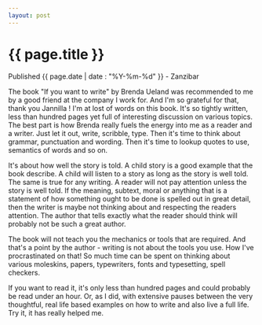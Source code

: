 ```yaml
---
layout: post
---
```


{{ page.title }}
================

<p class="meta">Published {{ page.date | date : "%Y-%m-%d" }}</span> - Zanzibar</p>

The book "If you want to write" by Brenda Ueland was recommended to me by a good friend at the company I work for. And I'm so grateful for that, thank you Jannilla ! I'm at lost of words on this book. It's so tightly written, less than hundred pages yet full of interesting discussion on various topics. The best part is how Brenda really fuels the energy into me as a reader and a writer. Just let it out, write, scribble, type. Then it's time to think about grammar, punctuation and wording. Then it's time to lookup quotes to use, semantics of words and so on.

It's about how well the story is told. A child story is a good example that the book describe. A child will listen to a story as long as the story is well told. The same is true for any writing. A reader will not pay attention unless the story is well told. If the meaning, subtext, moral or anything that is a statement of how something ought to be done is spelled out in great detail, then the writer is maybe not thinking about and respecting the readers attention. The author that tells exactly what the reader should think will probably not be such a great author. 

The book will not teach you the mechanics or tools that are required. And that's a point by the author - writing is not about the tools you use. How I've procrastinated on that! So much time can be spent on thinking about various moleskins, papers, typewriters, fonts and typesetting, spell checkers. 

If you want to read it, it's only less than hundred pages and could probably be read under an hour. Or, as I did, with extensive pauses between the very thoughtful, real life based examples on how to write and also live a full life. Try it, it has really helped me.




